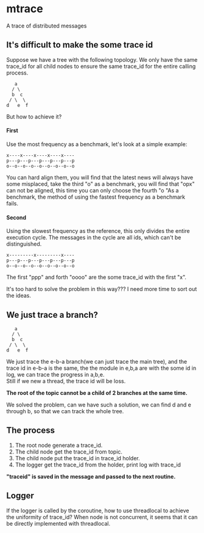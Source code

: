 # mtrace
A trace of distributed messages

## It's difficult to make the some trace id
Suppose we have a tree with the following topology. We only have the same trace_id for all child nodes to ensure the same trace_id for the entire calling process.   
```
   a
  / \
  b  c
 / \  \
d   e  f
```
But how to achieve it?  
#### First 
Use the most frequency as a benchmark, let's look at a simple example:  
```
x----x----x----x----x----
p---p---p---p---p---p---p
o--o--o--o--o--o--o--o--o
```
You can hard align them, you will find that the latest news will always have some misplaced, take the third "o" as a benchmark, you will find that "opx" can not be aligned, this time you can only choose the fourth "o "As a benchmark, the method of using the fastest frequency as a benchmark fails.  

#### Second
Using the slowest frequency as the reference, this only divides the entire execution cycle. The messages in the cycle are all ids, which can't be distinguished.
```
x---------x---------x----
p---p---p---p---p---p---p
o--o--o--o--o--o--o--o--o
```
The first "ppp" and forth "oooo" are the some trace_id with the first "x".

It's too hard to solve the problem in this way??? I need more time to sort out the ideas.   

## We just trace a branch?
```
   a
  / \
  b  c
 / \  \
d   e  f
```
We just trace the e-b-a branch(we can just trace the main tree), and the trace id in e-b-a is the same, the the module in e,b,a are with the some id in log, we can trace the progress in a,b,e.   
Still if we new a thread, the trace id will be loss.  

**The root of the topic cannot be a child of 2 branches at the same time.**  

We solved the problem, can we have such a solution, we can find d and e through b, so that we can track the whole tree.  


## The process
1. The root node generate a trace_id.  
2. The child node get the trace_id from topic.
3. The child node put the trace_id in trace_id holder.  
4. The logger get the trace_id from the holder, print log with trace_id

**"traceid" is saved in the message and passed to the next routine.**  

## Logger
If the logger is called by the coroutine, how to use threadlocal to achieve the uniformity of trace_id? When node is not concurrent, it seems that it can be directly implemented with threadlocal.  
 
